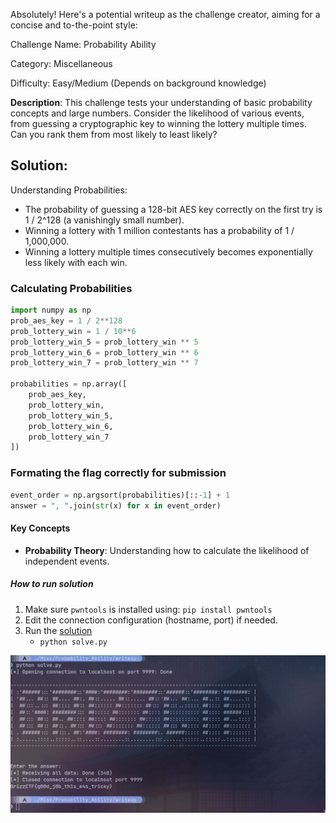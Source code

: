 Absolutely! Here's a potential writeup as the challenge creator, aiming for a concise and to-the-point style:

Challenge Name: Probability Ability

Category: Miscellaneous

Difficulty: Easy/Medium (Depends on background knowledge)

**Description**: This challenge tests your understanding of basic probability concepts and large numbers. Consider the likelihood of various events, from guessing a cryptographic key to winning the lottery multiple times. Can you rank them from most likely to least likely?

## Solution:
Understanding Probabilities:
- The probability of guessing a 128-bit AES key correctly on the first try is 1 / 2^128 (a vanishingly small number).
- Winning a lottery with 1 million contestants has a probability of 1 / 1,000,000.
- Winning a lottery multiple times consecutively becomes exponentially less likely with each win.

### Calculating Probabilities
```python
import numpy as np
prob_aes_key = 1 / 2**128
prob_lottery_win = 1 / 10**6
prob_lottery_win_5 = prob_lottery_win ** 5
prob_lottery_win_6 = prob_lottery_win ** 6
prob_lottery_win_7 = prob_lottery_win ** 7

probabilities = np.array([
    prob_aes_key, 
    prob_lottery_win, 
    prob_lottery_win_5, 
    prob_lottery_win_6,
    prob_lottery_win_7
])
```
### Formating the flag correctly for submission
```python
event_order = np.argsort(probabilities)[::-1] + 1 
answer = ", ".join(str(x) for x in event_order)
```
#### Key Concepts
- **Probability Theory**: Understanding how to calculate the likelihood of independent events.

##### How to run solution
1. Make sure `pwntools` is installed using: `pip install pwntools`
2. Edit the connection configuration (hostname, port) if needed.
3. Run the [solution](solve.py)
    - `python solve.py`

![Solution](image.png)


